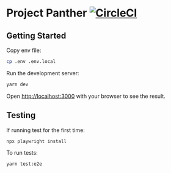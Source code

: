 # Project Panther [![CircleCI](https://dl.circleci.com/status-badge/img/gh/albinma/panther/tree/main.svg?style=svg)](https://dl.circleci.com/status-badge/redirect/gh/albinma/panther/tree/main)

## Getting Started

Copy env file:

```bash
cp .env .env.local
```

Run the development server:

```bash
yarn dev
```

Open [http://localhost:3000](http://localhost:3000) with your browser to see the result.

## Testing

If running test for the first time:

```bash
npx playwright install
```

To run tests:

```bash
yarn test:e2e
```
